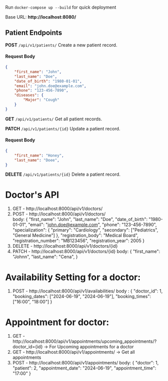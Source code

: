 Run `docker-compose up --build` for quick deployment

Base URL: **http://localhost:8080/**

## Patient Endpoints
**POST** `/api/v1/patients/`
Create a new patient record.
#### Request Body
```json
{
    "first_name": "John",
    "last_name": "Doe",
    "date_of_birth": "1980-01-01",
    "email": "john.doe@example.com",
    "phone": "123-456-7890",
    "diseases": {
        "Major": "Cough"
    }
}
```
**GET** `/api/v1/patients/`
Get all patient records.

**PATCH** `/api/v1/patients/{id}`
Update a patient record.
#### Request Body
```json
{
    "first_name": "Honey",
    "last_name": "Doee",
}
```

**DELETE** `/api/v1/patients/{id}`
Delete a patient record.


# Doctor's API

1. GET - http://localhost:8000/api/v1/doctors/
2. POST - http://localhost:8000/api/v1/doctors/ <br />
   body: {
   "first_name": "John",
   "last_name": "Doe",
   "date_of_birth": "1980-01-01",
   "email": "john.doe@example.com",
   "phone": "123-456-7890",
   "specialization": {
   "primary": "Cardiology",
   "secondary": ["Pediatrics", "General Medicine"]
   },
   "registration_body": "Medical Board",
   "registration_number": "MB123456",
   "registration_year": 2005
   }
3. DELETE - http://localhost:8000/api/v1/doctors/{id}
4. PATCH - http://localhost:8000/api/v1/doctors/{id}
   body: {
    "first_name": "Johnn",
    "last_name": "Cena",
   }

# Availability Setting for a doctor:
1. POST - http://localhost:8000/api/v1/availabilities/
body : {
    "doctor_id": 1,
    "booking_dates": ["2024-06-19", "2024-06-19"],
    "booking_times": ["16:00", "18:00"]
}

# Appointment for doctor:
1. GET - http://localhost:8000/api/v1/appointments/upcoming_appointments/?doctor_id={id} -> For Upcoming appointments for a doctor
2. GET - http://localhost:8000/api/v1/appointments/ -> Get all appointments
3. POST - http://localhost:8000/api/v1/appointments/
body: {
    "doctor": 1,
    "patient": 2, 
    "appointment_date": "2024-06-19",
    "appointment_time": "17:00"
}
